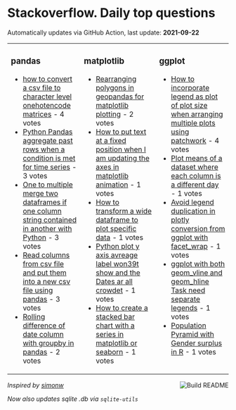 # Stackoverflow. Daily top questions 

Automatically updates via GitHub Action, last update: **<!-- date starts -->2021-09-22<!-- date ends -->**


<table><tr><td valign="top" width="33%">

### pandas
<!-- pandas starts -->
* [how to convert a csv file to character level onehotencode matrices](https://stackoverflow.com/questions/69286139/how-to-convert-a-csv-file-to-character-level-one-hot-encode-matrices) - 4 votes
* [Python Pandas aggregate past rows when a condition is met for time series](https://stackoverflow.com/questions/69290348/python-pandas-aggregate-past-rows-when-a-condition-is-met-for-time-series) - 3 votes
* [One to multiple merge two dataframes if one column string contained in another with Python](https://stackoverflow.com/questions/69277298/one-to-multiple-merge-two-dataframes-if-one-column-string-contained-in-another-w) - 3 votes
* [Read columns from csv file and put them into a new csv file using pandas](https://stackoverflow.com/questions/69276799/read-columns-from-csv-file-and-put-them-into-a-new-csv-file-using-pandas) - 3 votes
* [Rolling difference of date column with groupby in pandas](https://stackoverflow.com/questions/69280722/rolling-difference-of-date-column-with-groupby-in-pandas) - 2 votes
<!-- pandas ends -->
</td><td valign="top" width="34%">


### matplotlib
<!-- matplotlib starts -->
* [Rearranging polygons in geopandas for matplotlib plotting](https://stackoverflow.com/questions/69278742/rearranging-polygons-in-geopandas-for-matplotlib-plotting) - 2 votes
* [How to put text at a fixed position when I am updating the axes in matplotlib animation](https://stackoverflow.com/questions/69289030/how-to-put-text-at-a-fixed-position-when-i-am-updating-the-axes-in-matplotlib-an) - 1 votes
* [How to transform a wide dataframe to plot specific data](https://stackoverflow.com/questions/69281709/how-to-transform-a-wide-dataframe-to-plot-specific-data) - 1 votes
* [Python plot y axis avreage label won39t show and the Dates ar all crowdet](https://stackoverflow.com/questions/69280482/python-plot-y-axis-avreage-label-wont-show-and-the-dates-ar-all-crowdet) - 1 votes
* [How to create a stacked bar chart with a series in matplotlib or seaborn](https://stackoverflow.com/questions/69290951/how-to-create-a-stacked-bar-chart-with-a-series-in-matplotlib-or-seaborn) - 1 votes
<!-- matplotlib ends -->
</td><td valign="top" width="34%">


### ggplot
<!-- ggplot2 starts -->
* [How to incorporate legend as plot of plot size when arranging multiple plots using patchwork](https://stackoverflow.com/questions/69284225/how-to-incorporate-legend-as-plot-of-plot-size-when-arranging-multiple-plots-usi) - 4 votes
* [Plot means of a dataset where each column is a different day](https://stackoverflow.com/questions/69280988/plot-means-of-a-dataset-where-each-column-is-a-different-day) - 1 votes
* [Avoid legend duplication in plotly conversion from ggplot with facet_wrap](https://stackoverflow.com/questions/69289623/avoid-legend-duplication-in-plotly-conversion-from-ggplot-with-facet-wrap) - 1 votes
* [ggplot with both geom_vline and geom_hline Task need separate legends](https://stackoverflow.com/questions/69288179/ggplot-with-both-geom-vline-and-geom-hline-task-need-separate-legends) - 1 votes
* [Population Pyramid with Gender surplus in R](https://stackoverflow.com/questions/69287518/population-pyramid-with-gender-surplus-in-r) - 1 votes
<!-- ggplot2 ends -->
</td></tr></table>

<a href="https://github.com/hp0404/hp0404/actions"><img src="https://github.com/hp0404/hp0404/workflows/Build%20README/badge.svg" align="right" alt="Build README"></a> <p>*Inspired by  [simonw](https://github.com/simonw/simonw)*</p> <p> *Now also updates sqlite .db via `sqlite-utils`* </p>
